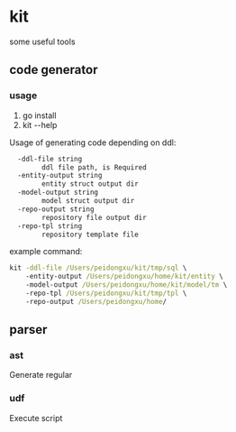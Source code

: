 # kit
some useful tools  

## code generator
### usage

1. go install
2. kit --help

Usage of generating code depending on ddl:
```cmd
  -ddl-file string
        ddl file path, is Required
  -entity-output string
        entity struct output dir
  -model-output string
        model struct output dir
  -repo-output string
        repository file output dir
  -repo-tpl string
        repository template file
```

example command:  
```cmd
kit -ddl-file /Users/peidongxu/kit/tmp/sql \  
    -entity-output /Users/peidongxu/home/kit/entity \  
    -model-output /Users/peidongxu/home/kit/model/tm \  
    -repo-tpl /Users/peidongxu/kit/tmp/tpl \  
    -repo-output /Users/peidongxu/home/
```

## parser

### ast
Generate regular

### udf
Execute script
